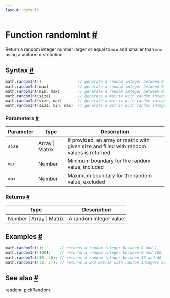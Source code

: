 ```yaml
---
layout: default
---
```


<h1 id="function-randomint">Function randomInt <a href="#function-randomint" title="Permalink">#</a></h1>

Return a random integer number larger or equal to `min` and smaller than `max`
using a uniform distribution.


<h2 id="syntax">Syntax <a href="#syntax" title="Permalink">#</a></h2>

```js
math.randomInt()                // generate a random integer between 0 and 1
math.randomInt(max)             // generate a random integer between 0 and max
math.randomInt(min, max)        // generate a random integer between min and max
math.randomInt(size)            // generate a matrix with random integer between 0 and 1
math.randomInt(size, max)       // generate a matrix with random integer between 0 and max
math.randomInt(size, min, max)  // generate a matrix with random integer between min and max
```

<h3 id="parameters">Parameters <a href="#parameters" title="Permalink">#</a></h3>

Parameter | Type | Description
--------- | ---- | -----------
`size` | Array &#124; Matrix | If provided, an array or matrix with given size and filled with random values is returned
`min` | Number | Minimum boundary for the random value, included
`max` | Number | Maximum boundary for the random value, excluded

<h3 id="returns">Returns <a href="#returns" title="Permalink">#</a></h3>

Type | Description
---- | -----------
Number &#124; Array &#124; Matrix | A random integer value


<h2 id="examples">Examples <a href="#examples" title="Permalink">#</a></h2>

```js
math.randomInt();       // returns a random integer between 0 and 1
math.randomInt(100);    // returns a random integer between 0 and 100
math.randomInt(30, 40); // returns a random integer between 30 and 40
math.randomInt([2, 3]); // returns a 2x3 matrix with random integers between 0 and 1
```


<h2 id="see-also">See also <a href="#see-also" title="Permalink">#</a></h2>

[random](random.html),
[pickRandom](pickRandom.html)


<!-- Note: This file is automatically generated from source code comments. Changes made in this file will be overridden. -->
